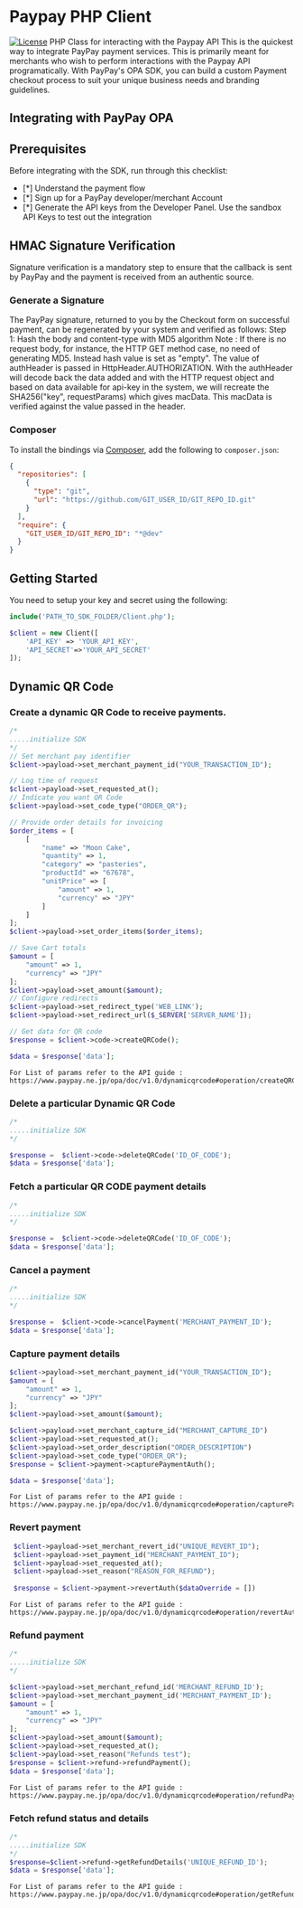 # Paypay PHP Client
[![License](https://img.shields.io/:license-apache-orange.svg)](https://opensource.org/licenses/Apache-2.0)
PHP Class for interacting with the Paypay API
This is the quickest way to integrate PayPay payment services. This is primarily meant for merchants who wish to perform interactions with the Paypay API programatically.
With PayPay's OPA SDK, you can build a custom Payment checkout process to suit your unique business needs and branding guidelines.
## Integrating with PayPay OPA
## Prerequisites
Before integrating with the SDK, run through this checklist:
- [*] Understand the payment flow
- [*] Sign up for a PayPay developer/merchant Account
- [*] Generate the API keys from the Developer Panel. Use the sandbox API Keys to test out the integration
## HMAC Signature Verification
Signature verification is a mandatory step to ensure that the callback is sent by PayPay and the payment is received from an authentic source.
### Generate a Signature
The PayPay signature, returned to you by the Checkout form on successful payment, can be regenerated by your system and verified as follows:
Step 1: Hash the body and content-type with MD5 algorithm
Note : If there is no request body, for instance, the HTTP GET method case, no need of generating MD5. Instead hash value is set as "empty".
The value of authHeader is passed in HttpHeader.AUTHORIZATION. With the authHeader will decode back the data added and with the HTTP request object and based on data available for api-key in the system, we will recreate the SHA256("key", requestParams) which gives macData. This macData is verified against the value passed in the header.
### Composer

To install the bindings via [Composer](http://getcomposer.org/), add the following to `composer.json`:

```json
{
  "repositories": [
    {
      "type": "git",
      "url": "https://github.com/GIT_USER_ID/GIT_REPO_ID.git"
    }
  ],
  "require": {
    "GIT_USER_ID/GIT_REPO_ID": "*@dev"
  }
}
```
## Getting Started
You need to setup your key and secret using the following:
``` php
include('PATH_TO_SDK_FOLDER/Client.php');

$client = new Client([
    'API_KEY' => 'YOUR_API_KEY',
    'API_SECRET'=>'YOUR_API_SECRET'
]);

```
## Dynamic QR Code
### Create a dynamic QR Code to receive payments.
``` php
/*
.....initialize SDK
*/
// Set merchant pay identifier
$client->payload->set_merchant_payment_id("YOUR_TRANSACTION_ID");

// Log time of request
$client->payload->set_requested_at();
// Indicate you want QR Code
$client->payload->set_code_type("ORDER_QR");

// Provide order details for invoicing
$order_items = [
    [
        "name" => "Moon Cake",
        "quantity" => 1,
        "category" => "pasteries",
        "productId" => "67678",
        "unitPrice" => [
            "amount" => 1,
            "currency" => "JPY"
        ]
    ]
];
$client->payload->set_order_items($order_items);

// Save Cart totals
$amount = [
    "amount" => 1,
    "currency" => "JPY"
];
$client->payload->set_amount($amount);
// Configure redirects
$client->payload->set_redirect_type('WEB_LINK');
$client->payload->set_redirect_url($_SERVER['SERVER_NAME']);

// Get data for QR code
$response = $client->code->createQRCode();

$data = $response['data'];

```

    For List of params refer to the API guide :
    https://www.paypay.ne.jp/opa/doc/v1.0/dynamicqrcode#operation/createQRCode
### Delete a particular Dynamic QR Code
``` php
/*
.....initialize SDK
*/

$response =  $client->code->deleteQRCode('ID_OF_CODE');
$data = $response['data'];
```
### Fetch a particular QR CODE payment details
``` php
/*
.....initialize SDK
*/

$response =  $client->code->deleteQRCode('ID_OF_CODE');
$data = $response['data'];
```
### Cancel a payment
``` php
/*
.....initialize SDK
*/

$response =  $client->code->cancelPayment('MERCHANT_PAYMENT_ID');
$data = $response['data'];
``` 
### Capture payment details
```php
$client->payload->set_merchant_payment_id("YOUR_TRANSACTION_ID");
$amount = [
    "amount" => 1,
    "currency" => "JPY"
];
$client->payload->set_amount($amount);

$client->payload->set_merchant_capture_id("MERCHANT_CAPTURE_ID")
$client->payload->set_requested_at();
$client->payload->set_order_description("ORDER_DESCRIPTION")
$client->payload->set_code_type("ORDER_QR");
$response = $client->payment->capturePaymentAuth();

$data = $response['data'];

``` 
    For List of params refer to the API guide :
    https://www.paypay.ne.jp/opa/doc/v1.0/dynamicqrcode#operation/capturePaymentAuth
### Revert payment
```php
 $client->payload->set_merchant_revert_id("UNIQUE_REVERT_ID");
 $client->payload->set_payment_id("MERCHANT_PAYMENT_ID");
 $client->payload->set_requested_at();
 $client->payload->set_reason("REASON_FOR_REFUND");
     
 $response = $client->payment->revertAuth($dataOverride = [])
``` 
    For List of params refer to the API guide :
    https://www.paypay.ne.jp/opa/doc/v1.0/dynamicqrcode#operation/revertAuth
### Refund payment
``` php
/*
.....initialize SDK
*/

$client->payload->set_merchant_refund_id('MERCHANT_REFUND_ID');
$client->payload->set_merchant_payment_id('MERCHANT_PAYMENT_ID');
$amount = [
    "amount" => 1,
    "currency" => "JPY"
];
$client->payload->set_amount($amount);
$client->payload->set_requested_at();
$client->payload->set_reason("Refunds test");
$response = $client->refund->refundPayment();
$data = $response['data'];
``` 
    For List of params refer to the API guide :
    https://www.paypay.ne.jp/opa/doc/v1.0/dynamicqrcode#operation/refundPayment
### Fetch refund status and details
``` php
/*
.....initialize SDK
*/
$response=$client->refund->getRefundDetails('UNIQUE_REFUND_ID');
$data = $response['data'];
```
    For List of params refer to the API guide :
    https://www.paypay.ne.jp/opa/doc/v1.0/dynamicqrcode#operation/getRefundDetails
